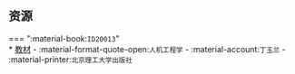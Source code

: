 ## 资源  
=== ":material-book:`ID20013`"  
    * [教材](https://api.ecylt.top/v1/lanzou_link?url=https://cqu-openlib.lanzout.com/i9yJ528ruc7c&type=down) - :material-format-quote-open:`人机工程学` - :material-account:`丁玉兰` - :material-printer:`北京理工大学出版社`  